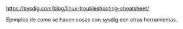 https://sysdig.com/blog/linux-troubleshooting-cheatsheet/

Ejemplos de como se hacen cosas con sysdig con otras herramientas.
